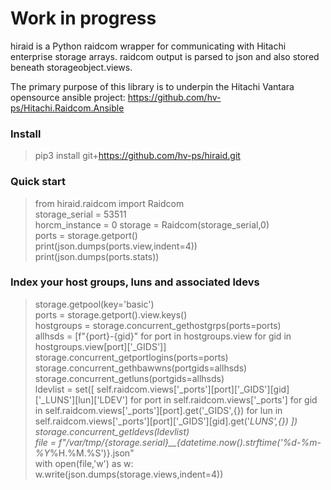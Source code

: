 # Work in progress
hiraid is a Python raidcom wrapper for communicating with Hitachi enterprise storage arrays.
raidcom output is parsed to json and also stored beneath storageobject.views.

The primary purpose of this library is to underpin the Hitachi Vantara opensource ansible project: https://github.com/hv-ps/Hitachi.Raidcom.Ansible

### Install
> pip3 install git+https://github.com/hv-ps/hiraid.git

### Quick start
> from hiraid.raidcom import Raidcom  
> storage_serial = 53511  
> horcm_instance = 0
> storage = Raidcom(storage_serial,0)  
> ports = storage.getport()  
> print(json.dumps(ports.view,indent=4))  
> print(json.dumps(ports.stats))  

### Index your host groups, luns and associated ldevs
> storage.getpool(key='basic')  
> ports = storage.getport().view.keys()  
> hostgroups = storage.concurrent_gethostgrps(ports=ports)  
> allhsds = [f"{port}-{gid}" for port in hostgroups.view for gid in hostgroups.view[port]['_GIDS']]  
> storage.concurrent_getportlogins(ports=ports)  
> storage.concurrent_gethbawwns(portgids=allhsds)  
> storage.concurrent_getluns(portgids=allhsds)  
> ldevlist = set([ self.raidcom.views['_ports'][port]['_GIDS'][gid]['_LUNS'][lun]['LDEV'] for port in self.raidcom.views['_ports'] for gid in self.raidcom.views['_ports'][port].get('_GIDS',{}) for lun in self.raidcom.views['_ports'][port]['_GIDS'][gid].get('_LUNS',{}) ])  
> storage.concurrent_getldevs(ldevlist)  
> file = f"/var/tmp/{storage.serial}__{datetime.now().strftime('%d-%m-%Y_%H.%M.%S')}.json"  
> with open(file,'w') as w:  
>   w.write(json.dumps(storage.views,indent=4))

